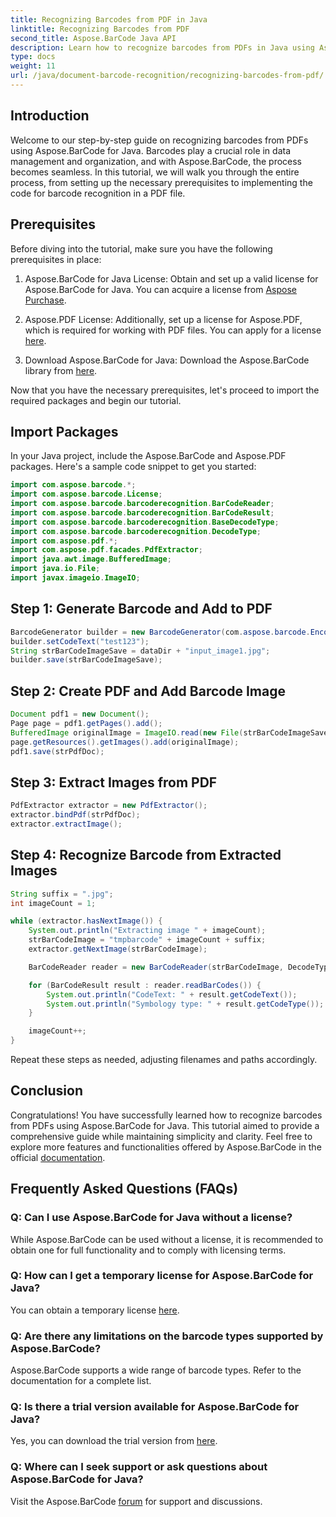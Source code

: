 ```yaml
---
title: Recognizing Barcodes from PDF in Java
linktitle: Recognizing Barcodes from PDF
second_title: Aspose.BarCode Java API
description: Learn how to recognize barcodes from PDFs in Java using Aspose.BarCode. Step-by-step guide with code examples. Boost your data management efficiency!
type: docs
weight: 11
url: /java/document-barcode-recognition/recognizing-barcodes-from-pdf/
---
```


## Introduction

Welcome to our step-by-step guide on recognizing barcodes from PDFs using Aspose.BarCode for Java. Barcodes play a crucial role in data management and organization, and with Aspose.BarCode, the process becomes seamless. In this tutorial, we will walk you through the entire process, from setting up the necessary prerequisites to implementing the code for barcode recognition in a PDF file.

## Prerequisites

Before diving into the tutorial, make sure you have the following prerequisites in place:

1. Aspose.BarCode for Java License: Obtain and set up a valid license for Aspose.BarCode for Java. You can acquire a license from [Aspose Purchase](https://purchase.aspose.com/buy).

2. Aspose.PDF License: Additionally, set up a license for Aspose.PDF, which is required for working with PDF files. You can apply for a license [here](https://purchase.aspose.com/temporary-license/).

3. Download Aspose.BarCode for Java: Download the Aspose.BarCode library from [here](https://releases.aspose.com/barcode/java/).

Now that you have the necessary prerequisites, let's proceed to import the required packages and begin our tutorial.

## Import Packages

In your Java project, include the Aspose.BarCode and Aspose.PDF packages. Here's a sample code snippet to get you started:

```java
import com.aspose.barcode.*;
import com.aspose.barcode.License;
import com.aspose.barcode.barcoderecognition.BarCodeReader;
import com.aspose.barcode.barcoderecognition.BarCodeResult;
import com.aspose.barcode.barcoderecognition.BaseDecodeType;
import com.aspose.barcode.barcoderecognition.DecodeType;
import com.aspose.pdf.*;
import com.aspose.pdf.facades.PdfExtractor;
import java.awt.image.BufferedImage;
import java.io.File;
import javax.imageio.ImageIO;
```

## Step 1: Generate Barcode and Add to PDF

```java
BarcodeGenerator builder = new BarcodeGenerator(com.aspose.barcode.EncodeTypes.CODE_39_STANDARD);
builder.setCodeText("test123");
String strBarCodeImageSave = dataDir + "input_image1.jpg";
builder.save(strBarCodeImageSave);
```

## Step 2: Create PDF and Add Barcode Image

```java
Document pdf1 = new Document();
Page page = pdf1.getPages().add();
BufferedImage originalImage = ImageIO.read(new File(strBarCodeImageSave));
page.getResources().getImages().add(originalImage);
pdf1.save(strPdfDoc);
```

## Step 3: Extract Images from PDF

```java
PdfExtractor extractor = new PdfExtractor();
extractor.bindPdf(strPdfDoc);
extractor.extractImage();
```

## Step 4: Recognize Barcode from Extracted Images

```java
String suffix = ".jpg";
int imageCount = 1;

while (extractor.hasNextImage()) {
    System.out.println("Extracting image " + imageCount);
    strBarCodeImage = "tmpbarcode" + imageCount + suffix;
    extractor.getNextImage(strBarCodeImage);

    BarCodeReader reader = new BarCodeReader(strBarCodeImage, DecodeType.CODE_39_EXTENDED);

    for (BarCodeResult result : reader.readBarCodes()) {
        System.out.println("CodeText: " + result.getCodeText());
        System.out.println("Symbology type: " + result.getCodeType());
    }

    imageCount++;
}
```

Repeat these steps as needed, adjusting filenames and paths accordingly.

## Conclusion

Congratulations! You have successfully learned how to recognize barcodes from PDFs using Aspose.BarCode for Java. This tutorial aimed to provide a comprehensive guide while maintaining simplicity and clarity. Feel free to explore more features and functionalities offered by Aspose.BarCode in the official [documentation](https://reference.aspose.com/barcode/java/).

## Frequently Asked Questions (FAQs)

### Q: Can I use Aspose.BarCode for Java without a license?
While Aspose.BarCode can be used without a license, it is recommended to obtain one for full functionality and to comply with licensing terms.

### Q: How can I get a temporary license for Aspose.BarCode for Java?
You can obtain a temporary license [here](https://purchase.aspose.com/temporary-license/).

### Q: Are there any limitations on the barcode types supported by Aspose.BarCode?
Aspose.BarCode supports a wide range of barcode types. Refer to the documentation for a complete list.

### Q: Is there a trial version available for Aspose.BarCode for Java?
Yes, you can download the trial version from [here](https://releases.aspose.com/).

### Q: Where can I seek support or ask questions about Aspose.BarCode for Java?
Visit the Aspose.BarCode [forum](https://forum.aspose.com/c/barcode/13) for support and discussions.

